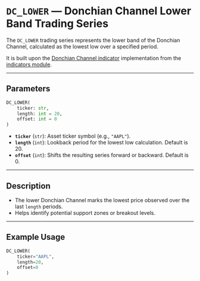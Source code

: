 
# `DC_LOWER` — Donchian Channel Lower Band Trading Series

The `DC_LOWER` trading series represents the lower band of the Donchian Channel, calculated as the lowest low over a specified period.

It is built upon the [Donchian Channel indicator](https://github.com/DrDanicka/trading_strategy_tester/blob/main/trading_strategy_tester/indicators/volatility/dc.py) implementation from the [indicators module](../indicators.md).

---

## Parameters

```python
DC_LOWER(
    ticker: str,
    length: int = 20,
    offset: int = 0
)
```

- **`ticker`** (`str`): Asset ticker symbol (e.g., `"AAPL"`).
- **`length`** (`int`): Lookback period for the lowest low calculation. Default is 20.
- **`offset`** (`int`): Shifts the resulting series forward or backward. Default is 0.

---

## Description

- The lower Donchian Channel marks the lowest price observed over the last `length` periods.
- Helps identify potential support zones or breakout levels.

---

## Example Usage

```python
DC_LOWER(
    ticker="AAPL",
    length=20,
    offset=0
)
```
